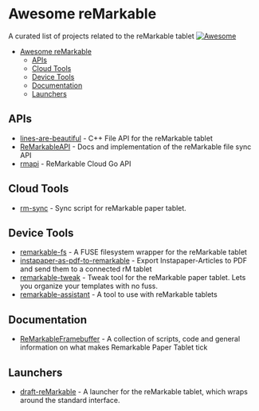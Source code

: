 # Awesome reMarkable
A curated list of projects related to the reMarkable tablet [![Awesome](https://cdn.rawgit.com/sindresorhus/awesome/d7305f38d29fed78fa85652e3a63e154dd8e8829/media/badge.svg)](https://github.com/sindresorhus/awesome)

- [Awesome reMarkable](#awesome-remarkable)
	- [APIs](#apis)
	- [Cloud Tools](#cloud-tools)
	- [Device Tools](#device-tools)
	- [Documentation](#documentation)
	- [Launchers](#launchers)

## APIs

- [lines-are-beautiful](https://github.com/ax3l/lines-are-beautiful) - C++ File API for the reMarkable tablet
- [ReMarkableAPI](https://github.com/splitbrain/ReMarkableAPI) - Docs and implementation of the reMarkable file sync API
- [rmapi](https://github.com/juruen/rmapi) - ReMarkable Cloud Go API

## Cloud Tools
- [rm-sync](https://github.com/simonschllng/rm-sync) - Sync script for reMarkable paper tablet.

## Device Tools
- [remarkable-fs](https://github.com/nick8325/remarkable-fs) - A FUSE filesystem wrapper for the reMarkable tablet
- [instapaper-as-pdf-to-remarkable](https://github.com/fabianmu/instapaper-as-pdf-to-remarkable) - Export Instapaper-Articles to PDF and send them to a connected rM tablet
- [remarkable-tweak](https://github.com/morngrar/remarkable-tweak) - Tweak tool for the reMarkable paper tablet. Lets you organize your templates with no fuss.
- [remarkable-assistant](https://github.com/richeymichael/remarkable-assistant) - A tool to use with reMarkable tablets

## Documentation
- [ReMarkableFramebuffer](https://github.com/canselcik/RemarkableFramebuffer) - A collection of scripts, code and general information on what makes Remarkable Paper Tablet tick

## Launchers
- [draft-reMarkable](https://github.com/dixonary/draft-reMarkable) - A launcher for the reMarkable tablet, which wraps around the standard interface.
